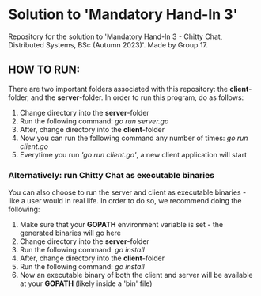 <h1>Solution to 'Mandatory Hand-In 3'</h1>

Repository for the solution to 'Mandatory Hand-In 3 - Chitty Chat, Distributed Systems, BSc (Autumn 2023)'. Made by Group 17. 

<h2>HOW TO RUN:</h2>
There are two important folders associated with this repository: the <b>client</b>-folder, and the <b>server</b>-folder.
In order to run this program, do as follows:
<ol>
  <li>Change directory into the <b>server</b>-folder</li>
  <li>Run the following command: <i>go run server.go</i></li>
  <li>After, change directory into the <b>client</b>-folder</li>
  <li>Now you can run the following command any number of times: <i>go run client.go</i></li>
  <li>Everytime you run <i>'go run client.go'</i>, a new client application will start </li>
</ol> 

<h3>Alternatively: run Chitty Chat as executable binaries</h3>
You can also choose to run the server and client as executable binaries - like a user would in real life. 
In order to do so, we recommend doing the following:
<ol>
  <li>Make sure that your <b>GOPATH</b> environment variable is set - the generated binaries will go here</li>
  <li>Change directory into the <b>server</b>-folder</li>
  <li>Run the following command: <i>go install</i></li>
  <li>After, change directory into the <b>client</b>-folder</li>
  <li>Run the following command: <i>go install</i></li>
  <li>Now an executable binary of both the client and server will be available at your <b>GOPATH</b> (likely inside a 'bin' file) </li>
</ol> 
